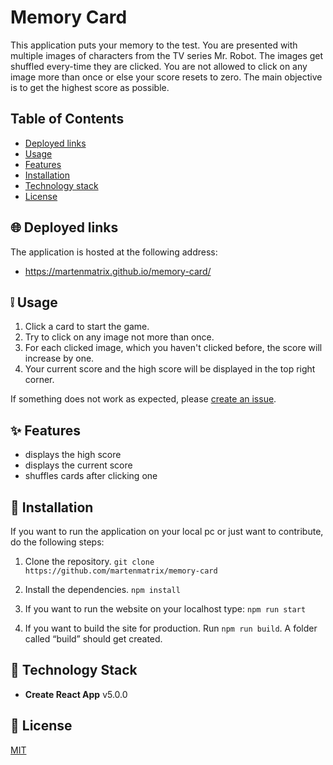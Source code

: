# Memory Card
This application puts your memory to the test. You are presented with multiple images of characters from the TV series Mr. Robot. The images get shuffled every-time they are clicked. You are not allowed to click on any image more than once or else your score resets to zero. The main objective is to get the highest score as possible.

## Table of Contents
- [Deployed links](#globe_with_meridians-deployed-links)
- [Usage](#grey_exclamation-usage)
- [Features](#sparkles-features)
- [Installation](#wrench-installation)
- [Technology stack](#blue_book-technology-stack)
- [License](#scroll-license)

## :globe_with_meridians: Deployed links
The application is hosted at the following address:

- https://martenmatrix.github.io/memory-card/

## :grey_exclamation: Usage
1. Click a card to start the game.
2. Try to click on any image not more than once.
3. For each clicked image, which you haven't clicked before, the score will increase by one.
4. Your current score and the high score will be displayed in the top right corner.

If something does not work as expected, please [create an issue](https://github.com/martenmatrix/memory-card/issues/new).

## :sparkles: Features
- displays the high score
- displays the current score
- shuffles cards after clicking one

##  :wrench: Installation

If you want to run the application on your local pc or just want to contribute, do the following steps:

1. Clone the repository.
	`git clone https://github.com/martenmatrix/memory-card`

2. Install the dependencies.
	`npm install`

3. If you want to run the website on your localhost type: 
	`npm run start`

4. If you want to build the site for production. Run `npm run build`. A folder called “build” should get created.

## :blue_book: Technology Stack
- **Create React App** v5.0.0

## :scroll: License
[MIT](https://github.com/martenmatrix/memory-card/blob/main/LICENSE)